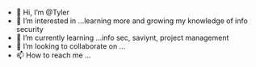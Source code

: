 - 👋 Hi, I’m @Tyler
- 👀 I’m interested in ...learning more and growing my knowledge of info security
- 🌱 I’m currently learning ...info sec, saviynt, project management
- 💞️ I’m looking to collaborate on ...
- 📫 How to reach me ...

<!---
TylerCra/TylerCra is a ✨ special ✨ repository because its `README.md` (this file) appears on your GitHub profile.
You can click the Preview link to take a look at your changes.
--->
